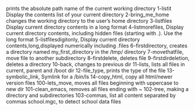 prints the absolute path name of the current working directory
1-listit Display the contents list of your current directory
2-bring_me_home changes the working directory to the user’s home directory
3-listfiles Display current directory contents in a long format
4-listmorefiles, Display current directory contents, including hidden files (starting with .). Use the long format
5-listfilesdigitonly, Display current directory contents,long,displayed numerically including .files
6-firstdirectory, creates a directory named my_first_directory in the /tmp/ directory
7-movethatfile, move file to another subdirectory
8-firstdelete, deletes file
9-firstdirdeletion, deletes a directory
10-back, changes to previous dir
11-lists, lists all files in current, parent and /boot dir
12-file_type, prints the type of the file
13-symbolic_link, Symlink for a /bin/ls
14-copy_html, copy all html/newer version files
100-lets_move, moves all files beginning with uppercase to new dir
101-clean_emacs, removes all files ending with ~
102-tree, making a directory and subdirectories
103-commas, list all content separated by commas
school.mgc, to detect school data files
